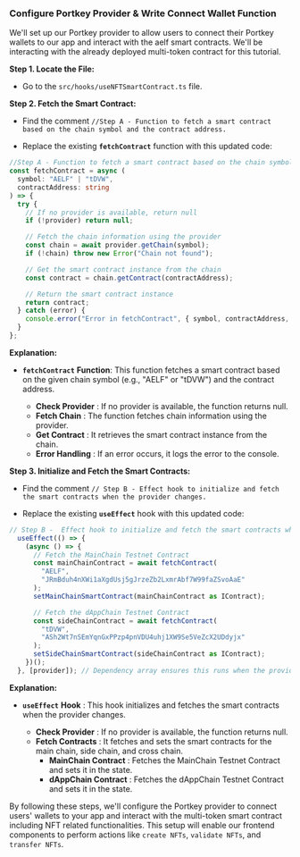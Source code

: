 ### Configure Portkey Provider & Write Connect Wallet Function

We'll set up our Portkey provider to allow users to connect their Portkey wallets to our app and interact with the aelf smart contracts. We'll be interacting with the already deployed multi-token contract for this tutorial.

**Step 1. Locate the File:**

- Go to the `src/hooks/useNFTSmartContract.ts` file.

**Step 2. Fetch the Smart Contract:**

- Find the comment `//Step A - Function to fetch a smart contract based on the chain symbol and the contract address.`

- Replace the existing **`fetchContract`** function with this updated code:

```ts title="useNFTSmartContract.ts"
//Step A - Function to fetch a smart contract based on the chain symbol and the contract address
const fetchContract = async (
  symbol: "AELF" | "tDVW",
  contractAddress: string
) => {
  try {
    // If no provider is available, return null
    if (!provider) return null;

    // Fetch the chain information using the provider
    const chain = await provider.getChain(symbol);
    if (!chain) throw new Error("Chain not found");

    // Get the smart contract instance from the chain
    const contract = chain.getContract(contractAddress);

    // Return the smart contract instance
    return contract;
  } catch (error) {
    console.error("Error in fetchContract", { symbol, contractAddress, error });
  }
};
```

**Explanation:**

- **`fetchContract`** **Function**: This function fetches a smart contract based on the given chain symbol (e.g., "AELF" or "tDVW") and the contract address.

  - **Check Provider** : If no provider is available, the function returns null.
  - **Fetch Chain** : The function fetches chain information using the provider.
  - **Get Contract** : It retrieves the smart contract instance from the chain.
  - **Error Handling** : If an error occurs, it logs the error to the console.

**Step 3. Initialize and Fetch the Smart Contracts:**

- Find the comment `// Step B - Effect hook to initialize and fetch the smart contracts when the provider changes.`

- Replace the existing **`useEffect`** hook with this updated code:

```ts title="useNFTSmartContract.ts"
// Step B -  Effect hook to initialize and fetch the smart contracts when the provider changes
  useEffect(() => {
    (async () => {
      // Fetch the MainChain Testnet Contract
      const mainChainContract = await fetchContract(
        "AELF",
        "JRmBduh4nXWi1aXgdUsj5gJrzeZb2LxmrAbf7W99faZSvoAaE"
      );
      setMainChainSmartContract(mainChainContract as IContract);

      // Fetch the dAppChain Testnet Contract
      const sideChainContract = await fetchContract(
        "tDVW",
        "ASh2Wt7nSEmYqnGxPPzp4pnVDU4uhj1XW9Se5VeZcX2UDdyjx"
      );
      setSideChainSmartContract(sideChainContract as IContract);
    })();
  }, [provider]); // Dependency array ensures this runs when the provider changes
```

**Explanation:**

- **`useEffect`** **Hook** : This hook initializes and fetches the smart contracts when the provider changes.

  - **Check Provider** : If no provider is available, the function returns null.
  - **Fetch Contracts** : It fetches and sets the smart contracts for the main chain, side chain, and cross chain.
    - **MainChain Contract** : Fetches the MainChain Testnet Contract and sets it in the state.
    - **dAppChain Contract** : Fetches the dAppChain Testnet Contract and sets it in the state.

By following these steps, we'll configure the Portkey provider to connect users' wallets to your app and interact with the multi-token smart contract including NFT related functionalities. This setup will enable our frontend components to perform actions like `create NFTs`, `validate NFTs`, and `transfer NFTs`.
